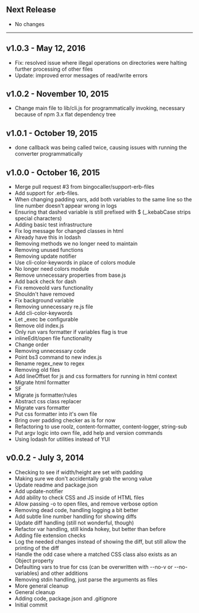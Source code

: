 ## Next Release
* No changes
***

## v1.0.3 - May 12, 2016

* Fix: resolved issue where illegal operations on directories were halting further processing of other files
* Update: improved error messages of read/write errors

## v1.0.2 - November 10, 2015

* Change main file to lib/cli.js for programmatically invoking, necessary because of npm 3.x flat dependency tree

## v1.0.1 - October 19, 2015

* done callback was being called twice, causing issues with running the converter programmatically

## v1.0.0 - October 16, 2015

* Merge pull request #3 from bingocaller/support-erb-files
* Add support for .erb-files.
* When changing padding vars, add both variables to the same line so the line number doesn't appear wrong in logs
* Ensuring that dashed variable is still prefixed with $ (_.kebabCase strips special characters)
* Adding basic test infrastructure
* Fix log message for changed classes in html
* Already have this in lodash
* Removing methods we no longer need to maintain
* Removing unused functions
* Removing update notifier
* Use cli-color-keywords in place of colors module
* No longer need colors module
* Remove unnecessary properties from base.js
* Add back check for dash
* Fix removeold vars functionality
* Shouldn't have removed
* Fix background variable
* Removing unnecessary re.js file
* Add cli-color-keywords
* Let _exec be configurable
* Remove old index.js
* Only run vars formatter if variables flag is true
* inlineEdit/open file functionality
* Change order
* Removing unnecessary code
* Point bs3 command to new index.js
* Rename regex_new to regex
* Removing old files
* Add lineOffset for js and css formatters for running in html context
* Migrate html formatter
* SF
* Migrate js formatter/rules
* Abstract css class replacer
* Migrate vars formatter
* Put css formatter into it's own file
* Bring over padding checker as is for now
* Refactoring to use roolz, content-formatter, content-logger, string-sub
* Put argv logic into own file, add help and version commands
* Using lodash for utilities instead of YUI

## v0.0.2 - July 3, 2014

* Checking to see if width/height are set with padding
* Making sure we don't accidentally grab the wrong value
* Update readme and package.json
* Add update-notifier
* Add ability to check CSS and JS inside of HTML files
* Allow passing -o to open files, and remove verbose option
* Removing dead code, handling logging a bit better
* Add subtle line number handling for showing diffs
* Update diff handling (still not wonderful, though)
* Refactor var handling, still kinda hokey, but better than before
* Adding file extension checks
* Log the needed changes instead of showing the diff, but still allow the printing of the diff
* Handle the odd case where a matched CSS class also exists as an Object property
* Defaulting vars to true for css (can be overwritten with --no-v or --no-variables) and other additions
* Removing stdin handling, just parse the arguments as files
* More general cleanup
* General cleanup
* Adding code, package.json and .gitignore
* Initial commit